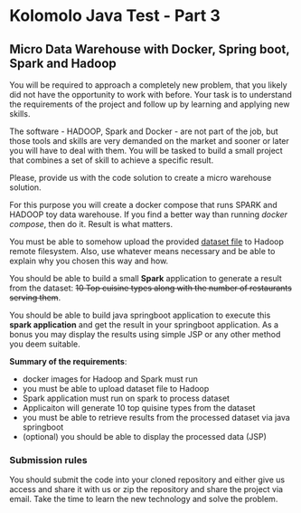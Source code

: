 # Kolomolo Java Test - Part 3

## Micro Data Warehouse with Docker, Spring boot, Spark and Hadoop

You will be required to approach a completely new problem, that you likely did not have the opportunity to work with before.
Your task is to understand the requirements of the project and follow up by learning and applying new skills.

The software - HADOOP, Spark and Docker - are not part of the job, but those tools and skills are very demanded on the market
and sooner or later you will have to deal with them. You will be tasked to build a small project that combines a set of skill
to achieve a specific result.

Please, provide us with the code solution to create a micro warehouse solution. 

For this purpose you will create a docker compose that runs SPARK and HADOOP toy data warehouse. If you find a better way than running _docker compose_, then do it. Result is what matters. 

You must be able to somehow upload the provided [dataset file](https://github.com/alexkolomolo/javatest/blob/main/data/foodhub_order.csv) to Hadoop remote filesystem. Also, use whatever means necessary and be able to explain why you chosen this way and how. 

You should be able to build a small __Spark__ application to generate a result from the dataset: ~~10 Top cuisine types along with the number of restaurants serving them~~. 

You should be able to build java springboot application to execute this __spark application__ and get the result in your springboot application. As a bonus you may display the results using simple JSP or any other method you deem suitable.

__Summary of the requirements__:
- docker images for Hadoop and Spark must run
- you must be able to upload dataset file to Hadoop
- Spark application must run on spark to process dataset
- Applicaiton will generate 10 top quisine types from the dataset
- you must be able to retrieve results from the processed dataset via java springboot
- (optional) you should be able to display the processed data (JSP)

### Submission rules

You should submit the code into your cloned repository and either give us access and share it with us or zip the repository and share
the project via email. Take the time to learn the new technology and solve the problem.
